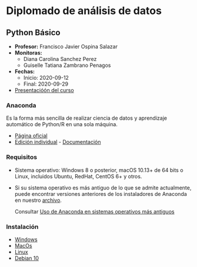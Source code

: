 # Diplomado de análisis de datos

## Python Básico

* **Profesor:** Francisco Javier Ospina Salazar
* **Monitoras:**
  - Diana Carolina Sanchez Perez
  - Guiselle Tatiana Zambrano Penagos
* **Fechas:**
  - Inicio: 2020-09-12
  - Final: 2020-09-29
* [Presentacióón del curso](http://ospinafrancisco.com/)

### Anaconda

Es la forma más sencilla de realizar ciencia de datos y aprendizaje automático de 
Python/R en una sola máquina.

* [Página oficial](https://www.anaconda.com/products/individual)
* [Edición individual](https://www.anaconda.com/products/individual#Downloads) -
  [Documentación](https://docs.anaconda.com/anaconda/)


### Requisitos

* Sistema operativo: Windows 8 o posterior, macOS 10.13+ de 64 bits o Linux,
  incluidos Ubuntu, RedHat, CentOS 6+ y otros.
* Si su sistema operativo es más antiguo de lo que se admite actualmente, puede
  encontrar versiones anteriores de los instaladores de Anaconda en nuestro
  [archivo](https://repo.anaconda.com/archive/).

  Consultar [Uso de Anaconda en sistemas operativos más antiguos](https://docs.anaconda.com/anaconda/install/#old-os)

### Instalación

* [Windows](https://docs.anaconda.com/anaconda/install/windows/)
* [MacOs](https://docs.anaconda.com/anaconda/install/mac-os/)
* [Linux](https://docs.anaconda.com/anaconda/install/linux/)
* [Debian 10](https://linuxize.com/post/how-to-install-anaconda-on-debian-10/)
